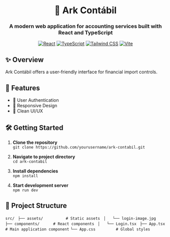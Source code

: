 <div align="center">

# 🏢 Ark Contábil

### A modern web application for accounting services built with React and TypeScript

[![React](https://img.shields.io/badge/React-20232A?style=for-the-badge&logo=react&logoColor=61DAFB)](https://reactjs.org/)
[![TypeScript](https://img.shields.io/badge/TypeScript-007ACC?style=for-the-badge&logo=typescript&logoColor=white)](https://www.typescriptlang.org/)
[![Tailwind CSS](https://img.shields.io/badge/Tailwind_CSS-38B2AC?style=for-the-badge&logo=tailwind-css&logoColor=white)](https://tailwindcss.com/)
[![Vite](https://img.shields.io/badge/Vite-646CFF?style=for-the-badge&logo=vite&logoColor=white)](https://vitejs.dev/)

</div>

## ✨ Overview

Ark Contábil offers a user-friendly interface for financial import controls.

## 🚀 Features

- 🔐 User Authentication
- 📱 Responsive Design
- 🎨 Clean UI/UX

## 🛠️ Getting Started

1. **Clone the repository**  
   `git clone https://github.com/yourusername/ark-contabil.git`

2. **Navigate to project directory**  
   `cd ark-contabil`

3. **Install dependencies**  
   `npm install`

4. **Start development server**  
   `npm run dev`

## 📁 Project Structure

```src/```
``` ├── assets/          # Static assets```
``` │   └── login-image.jpg```
``` ├── components/      # React components```
``` │   └── Login.tsx```
``` ├── App.tsx         # Main application component```
```└── App.css         # Global styles```
